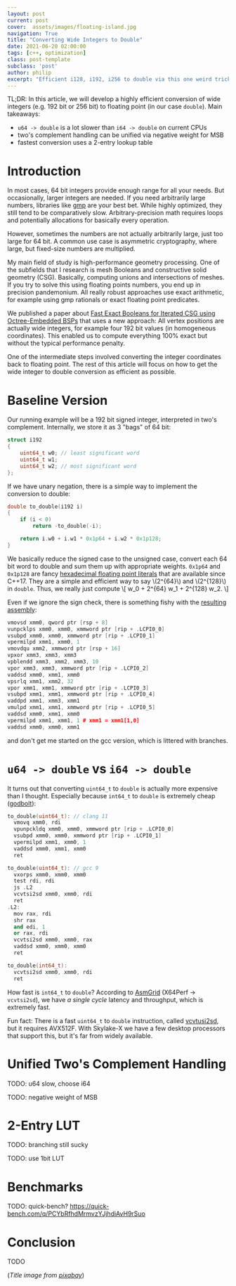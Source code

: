 ```yaml
---
layout: post
current: post
cover:  assets/images/floating-island.jpg
navigation: True
title: "Converting Wide Integers to Double"
date: 2021-06-20 02:00:00
tags: [c++, optimization]
class: post-template
subclass: 'post'
author: philip
excerpt: "Efficient i128, i192, i256 to double via this one weird trick"
---
```


TL;DR: In this article, we will develop a highly efficient conversion of wide integers (e.g. 192 bit or 256 bit) to floating point (in our case `double`).
Main takeaways:

* `u64 -> double` is a lot slower than `i64 -> double` on current CPUs
* two's complement handling can be unified via negative weight for MSB
* fastest conversion uses a 2-entry lookup table

# Introduction

In most cases, 64 bit integers provide enough range for all your needs.
But occasionally, larger integers are needed.
If you need arbitrarily large numbers, libraries like [gmp](https://gmplib.org/) are your best bet.
While highly optimized, they still tend to be comparatively slow.
Arbitrary-precision math requires loops and potentially allocations for basically every operation.

However, sometimes the numbers are not actually arbitrarily large, just too large for 64 bit.
A common use case is asymmetric cryptography, where large, but fixed-size numbers are multiplied.

My main field of study is high-performance geometry processing.
One of the subfields that I research is mesh Booleans and constructive solid geometry (CSG).
Basically, computing unions and intersections of meshes.
If you try to solve this using floating points numbers, you end up in precision pandemonium.
All really robust approaches use exact arithmetic, for example using gmp rationals or exact floating point predicates.

We published a paper about [Fast Exact Booleans for Iterated CSG using Octree-Embedded BSPs](http://www.graphics.rwth-aachen.de/publication/03331/) that uses a new approach:
All vertex positions are actually wide integers, for example four 192 bit values (in homogeneous coordinates).
This enabled us to compute everything 100% exact but without the typical performance penalty.

One of the intermediate steps involved converting the integer coordinates back to floating point.
The rest of this article will focus on how to get the wide integer to double conversion as efficient as possible.

# Baseline Version

Our running example will be a 192 bit signed integer, interpreted in two's complement.
Internally, we store it as 3 "bags" of 64 bit:

```cpp
struct i192
{
    uint64_t w0; // least significant word
    uint64_t w1;
    uint64_t w2; // most significant word
};
```

If we have unary negation, there is a simple way to implement the conversion to double:

```cpp
double to_double(i192 i)
{
    if (i < 0) 
        return -to_double(-i);

    return i.w0 + i.w1 * 0x1p64 + i.w2 * 0x1p128;
}
```

We basically reduce the signed case to the unsigned case, convert each 64 bit word to double and sum them up with appropriate weights.
`0x1p64` and `0x1p128` are fancy [hexadecimal floating point literals](https://en.cppreference.com/w/cpp/language/floating_literal) that are available since C++17.
They are a simple and efficient way to say \\(2^{64}\\) and \\(2^{128}\\) in `double`.
Thus, we really just compute
\\[ w_0 + 2^{64} w_1 + 2^{128} w_2. \\]

Even if we ignore the sign check, there is something fishy with the [resulting assembly](https://godbolt.org/z/Gd1P6eMK8):
```cpp
vmovsd xmm0, qword ptr [rsp + 8]
vunpcklps xmm0, xmm0, xmmword ptr [rip + .LCPI0_0]
vsubpd xmm0, xmm0, xmmword ptr [rip + .LCPI0_1]
vpermilpd xmm1, xmm0, 1
vmovdqu xmm2, xmmword ptr [rsp + 16]
vpxor xmm3, xmm3, xmm3
vpblendd xmm3, xmm2, xmm3, 10
vpor xmm3, xmm3, xmmword ptr [rip + .LCPI0_2]
vaddsd xmm0, xmm1, xmm0
vpsrlq xmm1, xmm2, 32
vpor xmm1, xmm1, xmmword ptr [rip + .LCPI0_3]
vsubpd xmm1, xmm1, xmmword ptr [rip + .LCPI0_4]
vaddpd xmm1, xmm3, xmm1
vmulpd xmm1, xmm1, xmmword ptr [rip + .LCPI0_5]
vaddsd xmm0, xmm1, xmm0
vpermilpd xmm1, xmm1, 1 # xmm1 = xmm1[1,0]
vaddsd xmm0, xmm0, xmm1
```
and don't get me started on the gcc version, which is littered with branches.

# `u64 -> double` vs `i64 -> double`

It turns out that converting `uint64_t` to `double` is actually more expensive than I thought.
Especially because `int64_t` to `double` is extremely cheap ([godbolt](https://godbolt.org/z/YMn5TjcPf)):
```cpp
to_double(uint64_t): // clang 11
  vmovq xmm0, rdi
  vpunpckldq xmm0, xmm0, xmmword ptr [rip + .LCPI0_0]
  vsubpd xmm0, xmm0, xmmword ptr [rip + .LCPI0_1]
  vpermilpd xmm1, xmm0, 1
  vaddsd xmm0, xmm1, xmm0
  ret

to_double(uint64_t): // gcc 9
  vxorps xmm0, xmm0, xmm0
  test rdi, rdi
  js .L2
  vcvtsi2sd xmm0, xmm0, rdi
  ret
.L2:
  mov rax, rdi
  shr rax
  and edi, 1
  or rax, rdi
  vcvtsi2sd xmm0, xmm0, rax
  vaddsd xmm0, xmm0, xmm0
  ret

to_double(int64_t):
  vcvtsi2sd xmm0, xmm0, rdi
  ret
```
How fast is `int64_t` to `double`?
According to [AsmGrid](https://asmjit.com/asmgrid/) (X64Perf -> `vcvtsi2sd`), we have _a single cycle_ latency and throughput, which is extremely fast.

Fun fact: There is a fast `uint64_t` to `double` instruction, called [vcvtusi2sd](https://www.felixcloutier.com/x86/vcvtusi2sd), but it requires AVX512F.
With Skylake-X we have a few desktop processors that support this, but it's far from widely available.

# Unified Two's Complement Handling

TODO: u64 slow, choose i64

TODO: negative weight of MSB

# 2-Entry LUT

TODO: branching still sucky

TODO: use 1bit LUT

# Benchmarks

TODO: quick-bench? https://quick-bench.com/q/PCYbRfhdMrmvzYJjhdiAvH9rSuo

# Conclusion

TODO

(_Title image from [pixabay](https://pixabay.com/illustrations/home-mountains-fantasy-floating-5889366/)_)

